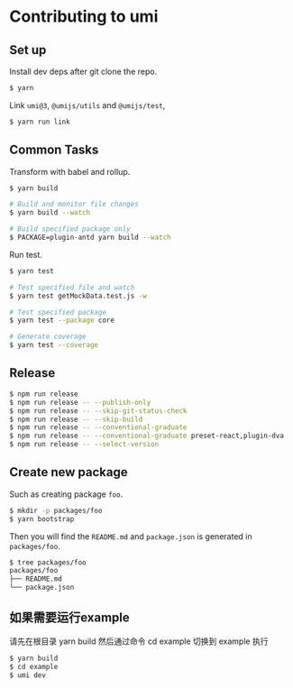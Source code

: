 # Contributing to umi

## Set up

Install dev deps after git clone the repo.

```bash
$ yarn
```

Link `umi@3`, `@umijs/utils` and `@umijs/test`,

```bash
$ yarn run link
```

## Common Tasks

Transform with babel and rollup.

```bash
$ yarn build

# Build and monitor file changes
$ yarn build --watch

# Build specified package only
$ PACKAGE=plugin-antd yarn build --watch
```

Run test.

```bash
$ yarn test

# Test specified file and watch
$ yarn test getMockData.test.js -w

# Test specified package
$ yarn test --package core

# Generate coverage
$ yarn test --coverage
```

## Release

```bash
$ npm run release
$ npm run release -- --publish-only
$ npm run release -- --skip-git-status-check
$ npm run release -- --skip-build
$ npm run release -- --conventional-graduate
$ npm run release -- --conventional-graduate preset-react,plugin-dva
$ npm run release -- --select-version
```

## Create new package

Such as creating package `foo`.

```bash
$ mkdir -p packages/foo
$ yarn bootstrap
```

Then you will find the `README.md` and `package.json` is generated in `packages/foo`.

```bash
$ tree packages/foo
packages/foo
├── README.md
└── package.json
```



## 如果需要运行example

请先在根目录 yarn build 然后通过命令 cd example 切换到 example 执行

```bash
$ yarn build
$ cd example
$ umi dev
```